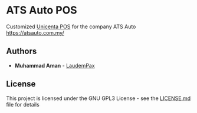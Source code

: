 # ATS Auto POS

Customized [Unicenta POS](https://unicenta.com/) for the company ATS Auto https://atsauto.com.my/

## Authors

* **Muhammad Aman** - [LaudemPax](https://github.com/LaudemPax)

## License

This project is licensed under the GNU GPL3 License - see the [LICENSE.md](LICENSE.md) file for details
